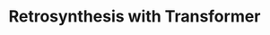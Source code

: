 ---
layout: post
title: "Retrosynthesis with Transformer"
desc: "This project is part of my master thesis and provides a transformer model that can be used for the retrosynthesis of biochemical molecules.  The principles of neural language processing are thus used here to learn the structure of molecules in order to determine their basic substances. The project includes different models and techniques and finally achieves very good results. In addition, a fully automated tool is included, with which all the basic substances of a molecule can be calculated in a purely computer-controlled way."
tags: [Python, Keras/Tensorflow, Transformer, Neural Machine Translation]
img: "assets/transformer_retrosynthesis.png"
redirect_to: https://github.com/niklas-holtz/transformer_retrosynthesis
---